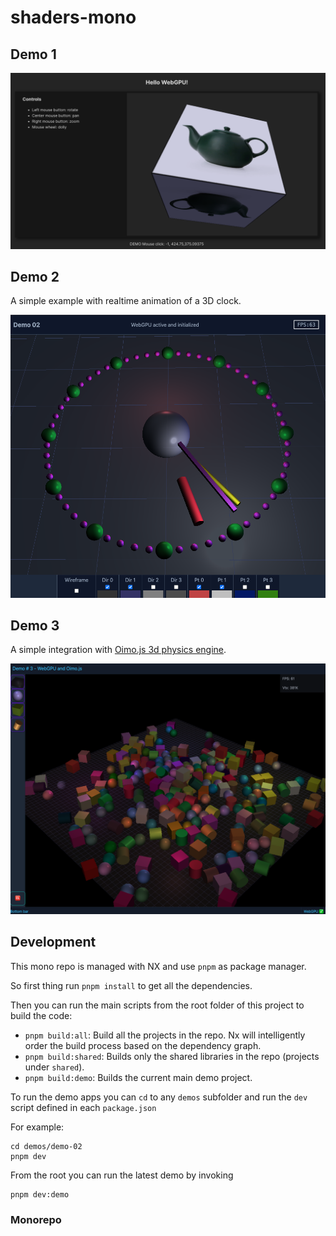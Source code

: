 # shaders-mono

## Demo 1

![Alt text](assets/demo-01.png)

## Demo 2

A simple example with realtime animation of a 3D clock.

![Alt text](assets/demo-02.png)

## Demo 3

A simple integration with [Oimo.js 3d physics engine](https://github.com/lo-th/Oimo.js/).

![Alt text](assets/demo-03.png)

## Development

This mono repo is managed with NX and use `pnpm` as package manager.

So first thing run `pnpm install` to get all the dependencies.

Then you can run the main scripts from the root folder of this project to build the code:

* `pnpm build:all`: Build all the projects in the repo. Nx will intelligently order the build process based on the dependency graph.
* `pnpm build:shared`: Builds only the shared libraries in the repo (projects under `shared`).
* `pnpm build:demo`: Builds the current main demo project.

To run the demo apps you can `cd` to any `demos` subfolder and run the `dev` script defined in each `package.json`

For example:

```
cd demos/demo-02
pnpm dev
```

From the root you can run the latest demo by invoking

```
pnpm dev:demo
```

### Monorepo